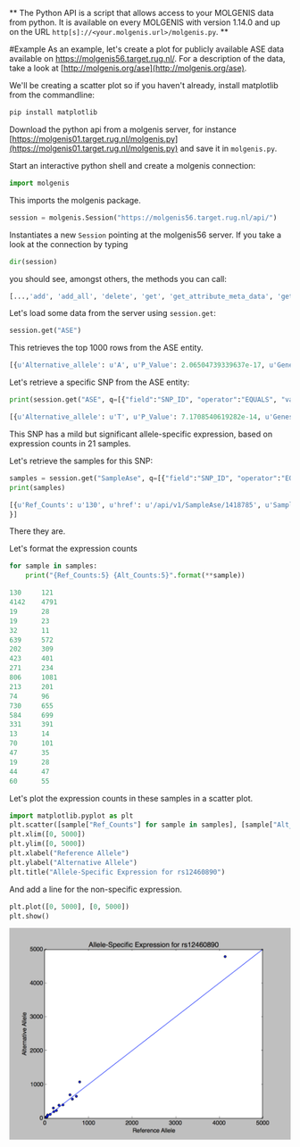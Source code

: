 **
The Python API is a script that allows access to your MOLGENIS data from python. It is available on every MOLGENIS with version 1.14.0 and up on the URL `http[s]://<your.molgenis.url>/molgenis.py`.
**

#Example
As an example, let's create a plot for publicly available ASE data available on https://molgenis56.target.rug.nl/. For a description of the data, take a look at [http://molgenis.org/ase](http://molgenis.org/ase).

We'll be creating a scatter plot so if you haven't already, install matplotlib from the commandline:

```sh
pip install matplotlib
```

Download the python api from a molgenis server, for instance [https://molgenis01.target.rug.nl/molgenis.py](https://molgenis01.target.rug.nl/molgenis.py) and save it in `molgenis.py`.

Start an interactive python shell and create a molgenis connection:

```python
import molgenis
```
This imports the molgenis package.

```python
session = molgenis.Session("https://molgenis56.target.rug.nl/api/")
```
Instantiates a new `Session` pointing at the molgenis56 server. If you take a look at the connection by typing

```python
dir(session)
```
you should see, amongst others, the methods you can call:

```python
[...,'add', 'add_all', 'delete', 'get', 'get_attribute_meta_data', 'get_entity_meta_data', 'login', 'logout',...]   
```

Let's load some data from the server using `session.get`:

```python
session.get("ASE")
```
This retrieves the top 1000 rows from the ASE entity.

```python
[{u'Alternative_allele': u'A', u'P_Value': 2.06504739339637e-17, u'Genes': {u'href': u'/api/v1/ASE/rs9901673/Genes'}, u'Fraction_alternative_allele': 0.479, u'Pos': 7484101, u'Reference_allele': u'C', u'Chr': u'17', u'href': u'/api/v1/ASE/rs9901673', u'Samples': u'145', u'Likelihood_ratio_test_D': 72.0813644150712, u'SNP_ID': u'rs9901673'}, {u'Alternative_allele': u'T', u'P_Value': 8.78109735398113e-18, u'Genes': {u'href': u'/api/v1/ASE/rs2597775/Genes'}, u'Fraction_alternative_allele': 0.479, u'Pos': 17503382, u'Reference_allele': u'C', u'Chr': u'4', u'href': u'/api/v1/ASE/rs2597775', u'Samples': u'359', u'Likelihood_ratio_test_D': 73.769089117417, u'SNP_ID': u'rs2597775'}, {u'Alternative_allele': u'C', u'P_Value': 1.4917458949834e-18, u'Genes': {u'href': u'/api/v1/ASE/rs3216/Genes'}, u'Fraction_alternative_allele': 0.479, u'Pos': 214421, u'Reference_allele': u'G', u'Chr': u'11', u'href': u'/api/v1/ASE/rs3216', u'Samples': u'301', u'Likelihood_ratio_test_D': 77.2691957930797, u'SNP_ID': u'rs3216'}, [...],{u'Alternative_allele': u'T', u'P_Value': 0.000132500824069775, u'Genes': {u'href': u'/api/v1/ASE/rs1056019/Genes'}, u'Fraction_alternative_allele': 0.482, u'Pos': 41337435, u'Reference_allele': u'C', u'Chr': u'12', u'href': u'/api/v1/ASE/rs1056019', u'Samples': u'47', u'Likelihood_ratio_test_D': 14.605874945467, u'SNP_ID': u'rs1056019'}]
```
Let's retrieve a specific SNP from the ASE entity:

```python
print(session.get("ASE", q=[{"field":"SNP_ID", "operator":"EQUALS", "value":"rs12460890"}]))
```
```python
[{u'Alternative_allele': u'T', u'P_Value': 7.1708540619282e-14, u'Genes': {u'href': u'/api/v1/ASE/rs12460890/Genes'}, u'Fraction_alternative_allele': 0.527, u'Pos': 829568, u'Reference_allele': u'C', u'Chr': u'19', u'href': u'/api/v1/ASE/rs12460890', u'Samples': u'21', u'Likelihood_ratio_test_D': 56.0207947348388, u'SNP_ID': u'rs12460890'}]
```	
This SNP has a mild but significant allele-specific expression, based on expression counts in 21 samples.

Let's retrieve the samples for this SNP:
```python
samples = session.get("SampleAse", q=[{"field":"SNP_ID", "operator":"EQUALS", "value":"rs12460890"}])
print(samples)
```

```python
[{u'Ref_Counts': u'130', u'href': u'/api/v1/SampleAse/1418785', u'SampleIds': {u'href': u'/api/v1/SampleAse/1418785/SampleIds'}, u'Position': 829568, u'SNP_ID': {u'href': u'/api/v1/SampleAse/1418785/SNP_ID'}, u'Alt_Counts': u'121', u'ID': u'1418785', u'Chromosome': u'19'}, {u'Ref_Counts': u'4142', u'href': u'/api/v1/SampleAse/1418786', u'SampleIds': {u'href': u'/api/v1/SampleAse/1418786/SampleIds'}, u'Position': 829568, u'SNP_ID': {u'href': u'/api/v1/SampleAse/1418786/SNP_ID'}, u'Alt_Counts': u'4791', u'ID': u'1418786', u'Chromosome': u'19'}, {u'Ref_Counts': u'19', u'href': u'/api/v1/SampleAse/1418787', u'SampleIds': {u'href': u'/api/v1/SampleAse/1418787/SampleIds'}, u'Position': 829568, u'SNP_ID': {u'href': u'/api/v1/SampleAse/1418787/SNP_ID'}, u'Alt_Counts': u'28', u'ID': u'1418787', u'Chromosome': u'19'}, {u'Ref_Counts': u'19', u'href': u'/api/v1/SampleAse/1418788', u'SampleIds': {u'href': u'/api/v1/SampleAse/1418788/SampleIds'}, u'Position': 829568, u'SNP_ID': {u'href': u'/api/v1/SampleAse/1418788/SNP_ID'}, u'Alt_Counts': u'23', u'ID': u'1418788', u'Chromosome': u'19'}, {u'Ref_Counts': u'32', u'href': u'/api/v1/SampleAse/1418789', u'SampleIds': {u'href': u'/api/v1/SampleAse/1418789/SampleIds'}, u'Position': 829568, u'SNP_ID': {u'href': u'/api/v1/SampleAse/1418789/SNP_ID'}, u'Alt_Counts': u'11', u'ID': u'1418789', u'Chromosome': u'19'}, {u'Ref_Counts': u'639', u'href': u'/api/v1/SampleAse/1418790', u'SampleIds': {u'href': u'/api/v1/SampleAse/1418790/SampleIds'}, u'Position': 829568, u'SNP_ID': {u'href': u'/api/v1/SampleAse/1418790/SNP_ID'}, u'Alt_Counts': u'572', u'ID': u'1418790', u'Chromosome': u'19'}, {u'Ref_Counts': u'202', u'href': u'/api/v1/SampleAse/1418791', u'SampleIds': {u'href': u'/api/v1/SampleAse/1418791/SampleIds'}, u'Position': 829568, u'SNP_ID': {u'href': u'/api/v1/SampleAse/1418791/SNP_ID'}, u'Alt_Counts': u'309', u'ID': u'1418791', u'Chromosome': u'19'}, {u'Ref_Counts': u'423', u'href': u'/api/v1/SampleAse/1418792', u'SampleIds': {u'href': u'/api/v1/SampleAse/1418792/SampleIds'}, u'Position': 829568, u'SNP_ID': {u'href': u'/api/v1/SampleAse/1418792/SNP_ID'}, u'Alt_Counts': u'401', u'ID': u'1418792', u'Chromosome': u'19'}, {u'Ref_Counts': u'271', u'href': u'/api/v1/SampleAse/1418793', u'SampleIds': {u'href': u'/api/v1/SampleAse/1418793/SampleIds'}, u'Position': 829568, u'SNP_ID': {u'href': u'/api/v1/SampleAse/1418793/SNP_ID'}, u'Alt_Counts': u'234', u'ID': u'1418793', u'Chromosome': u'19'}, {u'Ref_Counts': u'806', u'href': u'/api/v1/SampleAse/1418794', u'SampleIds': {u'href': u'/api/v1/SampleAse/1418794/SampleIds'}, u'Position': 829568, u'SNP_ID': {u'href': u'/api/v1/SampleAse/1418794/SNP_ID'}, u'Alt_Counts': u'1081', u'ID': u'1418794', u'Chromosome': u'19'}, {u'Ref_Counts': u'213', u'href': u'/api/v1/SampleAse/1418795', u'SampleIds': {u'href': u'/api/v1/SampleAse/1418795/SampleIds'}, u'Position': 829568, u'SNP_ID': {u'href': u'/api/v1/SampleAse/1418795/SNP_ID'}, u'Alt_Counts': u'201', u'ID': u'1418795', u'Chromosome': u'19'}, {u'Ref_Counts': u'74', u'href': u'/api/v1/SampleAse/1418796', u'SampleIds': {u'href': u'/api/v1/SampleAse/1418796/SampleIds'}, u'Position': 829568, u'SNP_ID': {u'href': u'/api/v1/SampleAse/1418796/SNP_ID'}, u'Alt_Counts': u'96', u'ID': u'1418796', u'Chromosome': u'19'}, {u'Ref_Counts': u'730', u'href': u'/api/v1/SampleAse/1418797', u'SampleIds': {u'href': u'/api/v1/SampleAse/1418797/SampleIds'}, u'Position': 829568, u'SNP_ID': {u'href': u'/api/v1/SampleAse/1418797/SNP_ID'}, u'Alt_Counts': u'655', u'ID': u'1418797', u'Chromosome': u'19'}, {u'Ref_Counts': u'584', u'href': u'/api/v1/SampleAse/1418798', u'SampleIds': {u'href': u'/api/v1/SampleAse/1418798/SampleIds'}, u'Position': 829568, u'SNP_ID': {u'href': u'/api/v1/SampleAse/1418798/SNP_ID'}, u'Alt_Counts': u'699', u'ID': u'1418798', u'Chromosome': u'19'}, {u'Ref_Counts': u'331', u'href': u'/api/v1/SampleAse/1418799', u'SampleIds': {u'href': u'/api/v1/SampleAse/1418799/SampleIds'}, u'Position': 829568, u'SNP_ID': {u'href': u'/api/v1/SampleAse/1418799/SNP_ID'}, u'Alt_Counts': u'391', u'ID': u'1418799', u'Chromosome': u'19'}, {u'Ref_Counts': u'13', u'href': u'/api/v1/SampleAse/1418800', u'SampleIds': {u'href': u'/api/v1/SampleAse/1418800/SampleIds'}, u'Position': 829568, u'SNP_ID': {u'href': u'/api/v1/SampleAse/1418800/SNP_ID'}, u'Alt_Counts': u'14', u'ID': u'1418800', u'Chromosome': u'19'}, {u'Ref_Counts': u'70', u'href': u'/api/v1/SampleAse/1418801', u'SampleIds': {u'href': u'/api/v1/SampleAse/1418801/SampleIds'}, u'Position': 829568, u'SNP_ID': {u'href': u'/api/v1/SampleAse/1418801/SNP_ID'}, u'Alt_Counts': u'101', u'ID': u'1418801', u'Chromosome': u'19'}, {u'Ref_Counts': u'47', u'href': u'/api/v1/SampleAse/1418802', u'SampleIds': {u'href': u'/api/v1/SampleAse/1418802/SampleIds'}, u'Position': 829568, u'SNP_ID': {u'href': u'/api/v1/SampleAse/1418802/SNP_ID'}, u'Alt_Counts': u'35', u'ID': u'1418802', u'Chromosome': u'19'}, {u'Ref_Counts': u'19', u'href': u'/api/v1/SampleAse/1418803', u'SampleIds': {u'href': u'/api/v1/SampleAse/1418803/SampleIds'}, u'Position': 829568, u'SNP_ID': {u'href': u'/api/v1/SampleAse/1418803/SNP_ID'}, u'Alt_Counts': u'28', u'ID': u'1418803', u'Chromosome': u'19'}, {u'Ref_Counts': u'44', u'href': u'/api/v1/SampleAse/1418804', u'SampleIds': {u'href': u'/api/v1/SampleAse/1418804/SampleIds'}, u'Position': 829568, u'SNP_ID': {u'href': u'/api/v1/SampleAse/1418804/SNP_ID'}, u'Alt_Counts': u'47', u'ID': u'1418804', u'Chromosome': u'19'}, {u'Ref_Counts': u'60', u'href': u'/api/v1/SampleAse/1418805', u'SampleIds': {u'href': u'/api/v1/SampleAse/1418805/SampleIds'}, u'Position': 829568, u'SNP_ID': {u'href': u'/api/v1/SampleAse/1418805/SNP_ID'}, u'Alt_Counts': u'55', u'ID': u'1418805', u'Chromosome': u'19'
}]
```

There they are.

Let's format the expression counts

```python
for sample in samples:
    print("{Ref_Counts:5} {Alt_Counts:5}".format(**sample))
```

```python
130  	121
4142 	4791
19   	28
19   	23
32   	11
639  	572
202  	309
423  	401
271  	234
806  	1081
213  	201
74   	96
730  	655
584  	699
331  	391
13   	14
70   	101
47   	35
19   	28
44   	47
60   	55
```

Let's plot the expression counts in these samples in a scatter plot.

```python
import matplotlib.pyplot as plt
plt.scatter([sample["Ref_Counts"] for sample in samples], [sample["Alt_Counts"] for sample in samples])
plt.xlim([0, 5000])
plt.ylim([0, 5000])
plt.xlabel("Reference Allele")
plt.ylabel("Alternative Allele")
plt.title("Allele-Specific Expression for rs12460890")
```

And add a line for the non-specific expression.

```python
plt.plot([0, 5000], [0, 5000])
plt.show()
```
![image](../images//rs12460890-py.png)
